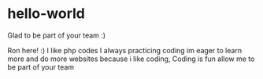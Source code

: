 # hello-world
Glad to be part of your team :)

Ron here! :) I like php codes I always practicing coding im eager to learn more and do more websites because i like coding, Coding is fun 
allow me to be part of your team 
